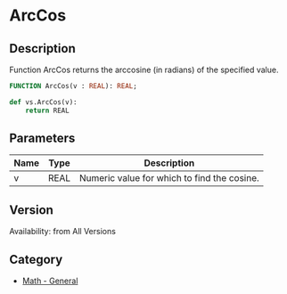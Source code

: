 # ArcCos

## Description
Function ArcCos returns the arccosine (in radians) of the specified value.

```pascal
FUNCTION ArcCos(v : REAL): REAL;
```

```python
def vs.ArcCos(v):
    return REAL
```

## Parameters
|Name|Type|Description|
|---|---|---|
|v|REAL|Numeric value for which to find the cosine.|

## Version
Availability: from All Versions

## Category
* [Math - General](../Categories/Math%20-%20General.md)
